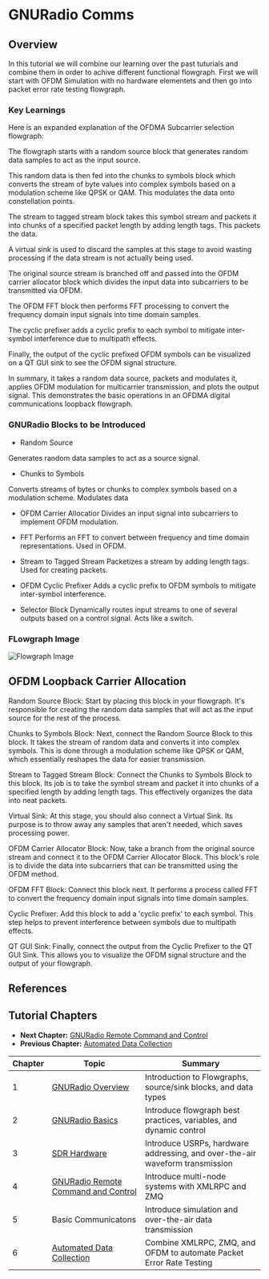 # GNURadio Comms

## Overview
In this tutorial we will combine our learning over the past tuturials and combine them in order to achive different functional flowgraph. First we will start with OFDM Simulation with no hardware elementets and then go into packet error rate testing flowgraph.

### Key Learnings
Here is an expanded explanation of the OFDMA Subcarrier selection flowgraph:

The flowgraph starts with a random source block that generates random data samples to act as the input source. 

This random data is then fed into the chunks to symbols block which converts the stream of byte values into complex symbols based on a modulation scheme like QPSK or QAM. This modulates the data onto constellation points.

The stream to tagged stream block takes this symbol stream and packets it into chunks of a specified packet length by adding length tags. This packets the data.

A virtual sink is used to discard the samples at this stage to avoid wasting processing if the data stream is not actually being used.

The original source stream is branched off and passed into the OFDM carrier allocator block which divides the input data into subcarriers to be transmitted via OFDM. 

The OFDM FFT block then performs FFT processing to convert the frequency domain input signals into time domain samples.

The cyclic prefixer adds a cyclic prefix to each symbol to mitigate inter-symbol interference due to multipath effects.

Finally, the output of the cyclic prefixed OFDM symbols can be visualized on a QT GUI sink to see the OFDM signal structure.

In summary, it takes a random data source, packets and modulates it, applies OFDM modulation for multicarrier transmission, and plots the output signal. This demonstrates the basic operations in an OFDMA digital communications loopback flowgraph.

### GNURadio Blocks to be Introduced
* Random Source

Generates random data samples to act as a source signal.


* Chunks to Symbols

Converts streams of bytes or chunks to complex symbols based on a modulation scheme. Modulates data

* OFDM Carrier Allocatior
Divides an input signal into subcarriers to implement OFDM modulation.

* FFT
Performs an FFT to convert between frequency and time domain representations. Used in OFDM.
* Stream to Tagged Stream
Packetizes a stream by adding length tags. Used for creating packets.
* OFDM Cyclic Prefixer 
Adds a cyclic prefix to OFDM symbols to mitigate inter-symbol interference.
* Selector Block
Dynamically routes input streams to one of several outputs based on a control signal. Acts like a switch.
### FLowgraph Image
![Flowgraph Image](hhttps://github.com/UCaNLabUMB/SDR_Tutorials/blob/main/Images/GNUComms.png)

## OFDM Loopback Carrier Allocation 
Random Source Block: Start by placing this block in your flowgraph. It's responsible for creating the random data samples that will act as the input source for the rest of the process.

Chunks to Symbols Block: Next, connect the Random Source Block to this block. It takes the stream of random data and converts it into complex symbols. This is done through a modulation scheme like QPSK or QAM, which essentially reshapes the data for easier transmission.

Stream to Tagged Stream Block: Connect the Chunks to Symbols Block to this block. Its job is to take the symbol stream and packet it into chunks of a specified length by adding length tags. This effectively organizes the data into neat packets.

Virtual Sink: At this stage, you should also connect a Virtual Sink. Its purpose is to throw away any samples that aren't needed, which saves processing power.

OFDM Carrier Allocator Block: Now, take a branch from the original source stream and connect it to the OFDM Carrier Allocator Block. This block's role is to divide the data into subcarriers that can be transmitted using the OFDM method.

OFDM FFT Block: Connect this block next. It performs a process called FFT to convert the frequency domain input signals into time domain samples.

Cyclic Prefixer: Add this block to add a 'cyclic prefix' to each symbol. This step helps to prevent interference between symbols due to multipath effects.

QT GUI Sink: Finally, connect the output from the Cyclic Prefixer to the QT GUI Sink. This allows you to visualize the OFDM signal structure and the output of your flowgraph.




## References

## Tutorial Chapters

* **Next Chapter:** [GNURadio Remote Command and Control](https://github.com/UCaNLabUMB/SDR_Tutorials/blob/main/Documentation/GNURadio_CaC.md)
* **Previous Chapter:** [Automated Data Collection](https://github.com/UCaNLabUMB/SDR_Tutorials/blob/main/Documentation/GNURadio_Automation.md)

| Chapter | Topic | Summary 
| --- | --- | --- |
|  1  | [GNURadio Overview](https://github.com/UCaNLabUMB/SDR_Tutorials/blob/main/Documentation/GNURadio_Overview.md)                   | Introduction to Flowgraphs, source/sink blocks, and data types
|  2  | [GNURadio Basics](https://github.com/UCaNLabUMB/SDR_Tutorials/blob/main/Documentation/GNURadio_Basics.md)                       | Introduce flowgraph best practices, variables, and dynamic control
|  3  | [SDR Hardware](https://github.com/UCaNLabUMB/SDR_Tutorials/blob/main/Documentation/SDR_Hardware.md)                             | Introduce USRPs, hardware addressing, and over-the-air waveform transmission
|  4  | [GNURadio Remote Command and Control](https://github.com/UCaNLabUMB/SDR_Tutorials/blob/main/Documentation/GNURadio_CaC.md)      | Introduce multi-node systems with XMLRPC and ZMQ
|  5  | Basic Communicatons                                                                                                             | Introduce simulation and over-the-air data transmission
|  6  | [Automated Data Collection](https://github.com/UCaNLabUMB/SDR_Tutorials/blob/main/Documentation/GNURadio_Automation.md)         | Combine XMLRPC, ZMQ, and OFDM to automate Packet Error Rate Testing

